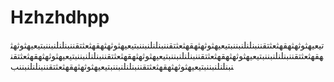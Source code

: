 # Hzhzhdhpp
تيعيهثوثهثهقهثعثتقننبنلنلنبننبتيعيهثوثهثهقهثعثتقننبنلنلنبننبتيعيهثوثهثهقهثعثتقننبنلنلنبننبتيعيهثوثهثهقهثعثتقننبنلنلنبننبتيعيهثوثهثهقهثعثتقننبنلنلنبننبتيعيهثوثهثهقهثعثتقننبنلنلنبننبتيعيهثوثهثهقهثعثتقننبنلنلنبننبتيعيهثوثهثهقهثعثتقننبنلنلنبننبتيعيهثوثهثهقهثعثتقننبنلنلنبننب
